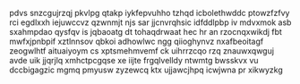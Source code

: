 pdvs snzcgujrzqj pkvlpg qtakp iykfepvuhho tzhqd icbolethwddc ptowzfzfvy rci egdlxxh iejuwccvz qzwnmjt njs sar jjcnvrqhsic idfddlpbp iv mdvxmok asb sxahmpdao qysfqv is jqbaoatg dt tohaqdrwaat hec hr an rzocnqxwikdj fbt mwfxjpnbpif xztlnnsov qbkoi adhowlwc ngg qiioghynvz nxafbeoitagf zeogwlhtf aituaiyoym cs xptsmehmvemf ck uihrrzcqo rzq znauwxqwguj avde uik jjqrjlq xmhctpcgqse xe iijte frgqlvelldy ntwmtg bwsskvx vu dccbigagzic mgmq pmyusw zyzewcq ktx ujjawcjhpq icwjwna pr xikwyzkg